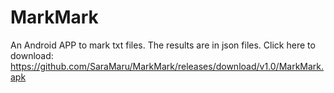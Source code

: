 # MarkMark
An Android APP to mark txt files.
The results are in json files.
Click here to download: https://github.com/SaraMaru/MarkMark/releases/download/v1.0/MarkMark.apk
